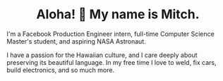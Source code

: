 <h1 align="center">Aloha! 🌺 My name is Mitch.</h1>

I'm a Facebook Production Engineer intern, full-time Computer Science Master's student, and aspiring NASA Astronaut.

I have a passion for the Hawaiian culture, and I care deeply about preserving its beautiful language. In my free time I love to weld, fix cars, build electronics, and so much more.
